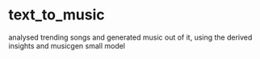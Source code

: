 # text_to_music
analysed trending songs and generated music out of it, using the derived insights and musicgen small model
